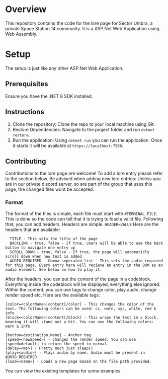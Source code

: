 # Overview

This repository contains the code for the lore page for Sector Umbra, a private Space Station 14 community. It is a ASP.Net Web Application using Web Assembly.

# Setup

The setup is just like any other ASP.Net Web Application. 

## Prerequisites

Ensure you have the .NET 8 SDK installed.

## Instructions

1. Clone the repository: Clone the repo to your local machine using Git.
2. Restore Dependencies: Navigate to the project folder and run `dotnet restore`.
3. Run the application: Using `dotnet run` you can run the application. Once it starts it will be available at `https://localhost:7500`.

## Contributing

Contributions to the lore page are welcome! To add a lore entry please refer to the section below. Be advised when adding new lore entries: Unless you are in our private discord server, so are part of the group that uses this page, the changed files wont be accepted.

### Format

The format of the files is simple, each file must start with `#TERMINAL_FILE`. This is done so the code can tell that it is trying to load a valid file.
Following that, you can add headers.
Headers are simple. `HEADER=VALUE`
Here are the headers that are available:
```
  TITLE - This sets the title of the page
  BACKLINK - true, false - If true, users will be able to use the back button to navigate one entry up
  SCROLL_DOWN - true, false - If true, the page will automaticly scroll down when new text is added
  AUDIO_REQUIRED - Comma seperated list - This sets the audio required for this page. Every entry here will recieve an entry in the DOM as an audio element. See below on how to play it.
```

After the headers, you can put the content of the page in a codeblock. Everything inside the codeblock will be displayed, everything else ignored.
Within the content, you can use tags to change color, play audio, change render speed etc.
Here are the available tags:
```
[color=<colorName>]content[/color] - This changes the color of the text. The following colors can be used: cc, warn, sys, white, red & info
[block=<colorName>]content[/block] - This wraps the text in a block, meaning it will stand out a bit. You can use the following colors: warn & info

[button=destination;Name] - Anchor tag
[speed=<newSpeed>] - Changes the render speed. You can use [speed=default] to return the speed to normal.
[delay=<ms>] - Pretty much just sleep()
[play=<audio>] - Plays audio by name. Audio must be present in AUDIO_REQUIRED
[load=<name>] - Loads a new page based on the file path provided.
```

You can view the existing templates for some examples.
